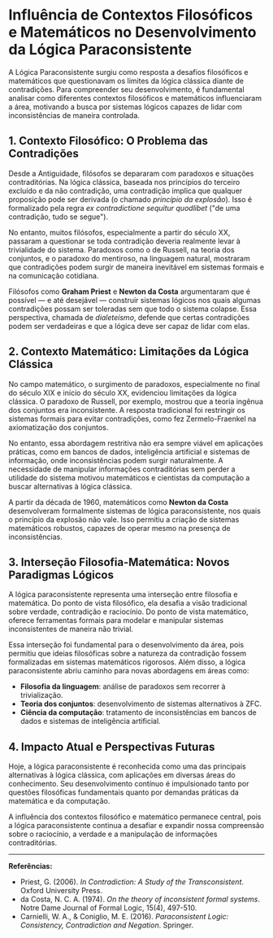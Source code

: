 
# Influência de Contextos Filosóficos e Matemáticos no Desenvolvimento da Lógica Paraconsistente

A Lógica Paraconsistente surgiu como resposta a desafios filosóficos e matemáticos que questionavam os limites da lógica clássica diante de contradições. Para compreender seu desenvolvimento, é fundamental analisar como diferentes contextos filosóficos e matemáticos influenciaram a área, motivando a busca por sistemas lógicos capazes de lidar com inconsistências de maneira controlada.

## 1. Contexto Filosófico: O Problema das Contradições

Desde a Antiguidade, filósofos se depararam com paradoxos e situações contraditórias. Na lógica clássica, baseada nos princípios do terceiro excluído e da não contradição, uma contradição implica que qualquer proposição pode ser derivada (o chamado *princípio da explosão*). Isso é formalizado pela regra _ex contradictione sequitur quodlibet_ ("de uma contradição, tudo se segue").

No entanto, muitos filósofos, especialmente a partir do século XX, passaram a questionar se toda contradição deveria realmente levar à trivialidade do sistema. Paradoxos como o de Russell, na teoria dos conjuntos, e o paradoxo do mentiroso, na linguagem natural, mostraram que contradições podem surgir de maneira inevitável em sistemas formais e na comunicação cotidiana.

Filósofos como **Graham Priest** e **Newton da Costa** argumentaram que é possível — e até desejável — construir sistemas lógicos nos quais algumas contradições possam ser toleradas sem que todo o sistema colapse. Essa perspectiva, chamada de *dialeteísmo*, defende que certas contradições podem ser verdadeiras e que a lógica deve ser capaz de lidar com elas.

## 2. Contexto Matemático: Limitações da Lógica Clássica

No campo matemático, o surgimento de paradoxos, especialmente no final do século XIX e início do século XX, evidenciou limitações da lógica clássica. O paradoxo de Russell, por exemplo, mostrou que a teoria ingênua dos conjuntos era inconsistente. A resposta tradicional foi restringir os sistemas formais para evitar contradições, como fez Zermelo-Fraenkel na axiomatização dos conjuntos.

No entanto, essa abordagem restritiva não era sempre viável em aplicações práticas, como em bancos de dados, inteligência artificial e sistemas de informação, onde inconsistências podem surgir naturalmente. A necessidade de manipular informações contraditórias sem perder a utilidade do sistema motivou matemáticos e cientistas da computação a buscar alternativas à lógica clássica.

A partir da década de 1960, matemáticos como **Newton da Costa** desenvolveram formalmente sistemas de lógica paraconsistente, nos quais o princípio da explosão não vale. Isso permitiu a criação de sistemas matemáticos robustos, capazes de operar mesmo na presença de inconsistências.

## 3. Interseção Filosofia-Matemática: Novos Paradigmas Lógicos

A lógica paraconsistente representa uma interseção entre filosofia e matemática. Do ponto de vista filosófico, ela desafia a visão tradicional sobre verdade, contradição e raciocínio. Do ponto de vista matemático, oferece ferramentas formais para modelar e manipular sistemas inconsistentes de maneira não trivial.

Essa interseção foi fundamental para o desenvolvimento da área, pois permitiu que ideias filosóficas sobre a natureza da contradição fossem formalizadas em sistemas matemáticos rigorosos. Além disso, a lógica paraconsistente abriu caminho para novas abordagens em áreas como:

- **Filosofia da linguagem**: análise de paradoxos sem recorrer à trivialização.
- **Teoria dos conjuntos**: desenvolvimento de sistemas alternativos à ZFC.
- **Ciência da computação**: tratamento de inconsistências em bancos de dados e sistemas de inteligência artificial.

## 4. Impacto Atual e Perspectivas Futuras

Hoje, a lógica paraconsistente é reconhecida como uma das principais alternativas à lógica clássica, com aplicações em diversas áreas do conhecimento. Seu desenvolvimento contínuo é impulsionado tanto por questões filosóficas fundamentais quanto por demandas práticas da matemática e da computação.

A influência dos contextos filosófico e matemático permanece central, pois a lógica paraconsistente continua a desafiar e expandir nossa compreensão sobre o raciocínio, a verdade e a manipulação de informações contraditórias.

---

**Referências:**

- Priest, G. (2006). *In Contradiction: A Study of the Transconsistent*. Oxford University Press.
- da Costa, N. C. A. (1974). *On the theory of inconsistent formal systems*. Notre Dame Journal of Formal Logic, 15(4), 497-510.
- Carnielli, W. A., & Coniglio, M. E. (2016). *Paraconsistent Logic: Consistency, Contradiction and Negation*. Springer.
```
